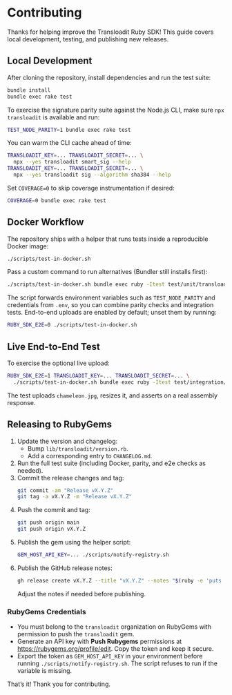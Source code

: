 # Contributing

Thanks for helping improve the Transloadit Ruby SDK! This guide covers local development, testing, and publishing new releases.

## Local Development

After cloning the repository, install dependencies and run the test suite:

```bash
bundle install
bundle exec rake test
```

To exercise the signature parity suite against the Node.js CLI, make sure `npx transloadit` is available and run:

```bash
TEST_NODE_PARITY=1 bundle exec rake test
```

You can warm the CLI cache ahead of time:

```bash
TRANSLOADIT_KEY=... TRANSLOADIT_SECRET=... \
  npx --yes transloadit smart_sig --help
TRANSLOADIT_KEY=... TRANSLOADIT_SECRET=... \
  npx --yes transloadit sig --algorithm sha384 --help
```

Set `COVERAGE=0` to skip coverage instrumentation if desired:

```bash
COVERAGE=0 bundle exec rake test
```

## Docker Workflow

The repository ships with a helper that runs tests inside a reproducible Docker image:

```bash
./scripts/test-in-docker.sh
```

Pass a custom command to run alternatives (Bundler still installs first):

```bash
./scripts/test-in-docker.sh bundle exec ruby -Itest test/unit/transloadit/test_request.rb
```

The script forwards environment variables such as `TEST_NODE_PARITY` and credentials from `.env`, so you can combine parity checks and integration tests. End-to-end uploads are enabled by default; unset them by running:

```bash
RUBY_SDK_E2E=0 ./scripts/test-in-docker.sh
```

## Live End-to-End Test

To exercise the optional live upload:

```bash
RUBY_SDK_E2E=1 TRANSLOADIT_KEY=... TRANSLOADIT_SECRET=... \
  ./scripts/test-in-docker.sh bundle exec ruby -Itest test/integration/test_e2e_upload.rb
```

The test uploads `chameleon.jpg`, resizes it, and asserts on a real assembly response.

## Releasing to RubyGems

1. Update the version and changelog:
   - Bump `lib/transloadit/version.rb`.
   - Add a corresponding entry to `CHANGELOG.md`.
2. Run the full test suite (including Docker, parity, and e2e checks as needed).
3. Commit the release changes and tag:
   ```bash
   git commit -am "Release vX.Y.Z"
   git tag -a vX.Y.Z -m "Release vX.Y.Z"
   ```
4. Push the commit and tag:
   ```bash
   git push origin main
   git push origin vX.Y.Z
   ```
5. Publish the gem using the helper script:
   ```bash
   GEM_HOST_API_KEY=... ./scripts/notify-registry.sh
   ```
6. Publish the GitHub release notes:
   ```bash
   gh release create vX.Y.Z --title "vX.Y.Z" --notes "$(ruby -e 'puts File.read("CHANGELOG.md")[/^### #{ARGV[0].dump.gsub(/\"/, "\\\"")}/, /\A### /m] || "")'"
   ```
   Adjust the notes if needed before publishing.

### RubyGems Credentials

- You must belong to the `transloadit` organization on RubyGems with permission to push the `transloadit` gem.
- Generate an API key with **Push Rubygems** permissions at <https://rubygems.org/profile/edit>. Copy the token and keep it secure.
- Export the token as `GEM_HOST_API_KEY` in your environment before running `./scripts/notify-registry.sh`. The script refuses to run if the variable is missing.

That’s it! Thank you for contributing.
